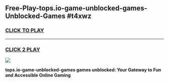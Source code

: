 
## Free-Play-tops.io-game-unblocked-games-Unblocked-Games #t4xwz
<h3>
<a href="https://news.freeplayer.one?title=tops.io-game-unblocked-games&ref=8M">CLICK TO PLAY</a></h3>
<hr>

<h3>
<a href="https://news.freeplayer.one?title=tops.io-game-unblocked-games&ref=8M">CLICK 2 PLAY</a>
  
</h3>

<a href="https://news.freeplayer.one?title=tops.io-game-unblocked-games&ref=8M"><img src="https://clearcache.store/games.png"></a>


**tops.io-game-unblocked-games games unblocked: Your Gateway to Fun and Accessible Online Gaming**
